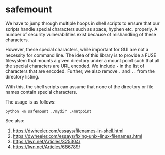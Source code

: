# safemount

We have to jump through multiple hoops in shell scripts to ensure that our
scripts handle special characters such as space, hyphen etc. properly. A number
of security vulnerabilities exist because of mishandling of these characters.

However, these special characters, while important for GUI are not a necessity
for command line. The idea of this library is to provide a FUSE filesystem that
mounts a given directory under a mount point such that all the special
characters are URL encoded. We include `-` in the list of characters that are
encoded. Further, we also remove `.` and `..` from the directory listing.

With this, the shell scripts can assume that none of the directory
or file names contain special characters.

The usage is as follows:

```
python -m safemount ./mydir ./mntpoint
```

See also:
1. https://dwheeler.com/essays/filenames-in-shell.html
2. https://dwheeler.com/essays/fixing-unix-linux-filenames.html
3. https://lwn.net/Articles/325304/
4. https://lwn.net/Articles/686789/
